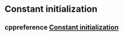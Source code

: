 # Constant initialization



## cppreference [Constant initialization](https://en.cppreference.com/w/cpp/language/constant_initialization)